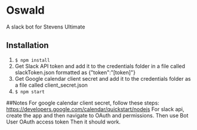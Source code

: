 # Oswald
A slack bot for Stevens Ultimate

## Installation
1. `$ npm install`
2. Get Slack API token and add it to the credentials folder in a file called
slackToken.json formatted as {"token":"[token]"}
3. Get Google calendar client secret and add it to the credentials folder as a
file called client_secret.json
4. `$ npm start`

##Notes
For google calendar client secret, follow these steps: https://developers.google.com/calendar/quickstart/nodejs
For slack api, create the app and then navigate to OAuth and permissions. Then use Bot User OAuth access token
Then it should work.
